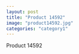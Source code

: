 ```yaml
---
layout: post
title: "Product 14592"
image: "product14592.jpg"
categories: "category1"
---
```

Product 14592
